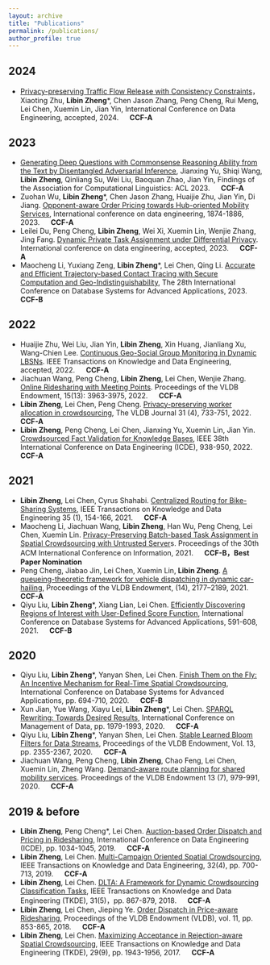 ```yaml
---
layout: archive
title: "Publications"
permalink: /publications/
author_profile: true
---
```

## 2024
- [Privacy-preserving Traffic Flow Release with Consistency
Constraints]()，Xiaoting Zhu, **Libin Zheng***, Chen Jason Zhang, Peng Cheng, Rui Meng, Lei Chen, Xuemin Lin, Jian Yin, International Conference on Data Engineering, accepted, 2024. &emsp;	 **CCF-A**


## 2023

- [Generating Deep Questions with Commonsense Reasoning Ability from the Text by Disentangled Adversarial Inference](), Jianxing Yu, Shiqi Wang, **Libin Zheng**, Qinliang Su, Wei Liu, Baoquan Zhao, Jian Yin, Findings of the Association for Computational Linguistics: ACL 2023. &emsp;	 **CCF-A**
- Zuohan Wu, **Libin Zheng***, Chen Jason Zhang, Huaijie Zhu, Jian Yin, Di Jiang. [Opponent-aware Order Pricing towards Hub-oriented Mobility Services](), International conference on data engineering, 1874-1886, 2023. 	&emsp;	 **CCF-A**
- 	Leilei Du, Peng Cheng, **Libin Zheng**, Wei Xi, Xuemin Lin, Wenjie Zhang, Jing Fang. [Dynamic Private Task Assignment under Differential Privacy](). International conference on data engineering, accepted, 2023. 	&emsp;	**CCF-A**
- Maocheng Li, Yuxiang Zeng, **Libin Zheng***, Lei Chen, Qing Li. [Accurate and Efficient Trajectory-based Contact Tracing with Secure Computation and Geo-Indistinguishability](), The 28th International Conference on Database Systems for Advanced Applications, 2023.  &emsp;	**CCF-B**

## 2022
-	Huaijie Zhu, Wei Liu, Jian Yin, **Libin Zheng**, Xin Huang, Jianliang Xu, Wang-Chien Lee. [Continuous Geo-Social Group Monitoring in Dynamic LBSNs](). IEEE Transactions on Knowledge and Data Engineering, accepted, 2022.	  &emsp;	**CCF-A**
- Jiachuan Wang, Peng Cheng, **Libin Zheng**, Lei Chen, Wenjie Zhang. [Online Ridesharing with Meeting Points](). Proceedings of the VLDB Endowment, 15(13): 3963-3975, 2022.   &emsp; **CCF-A**
- **Libin Zheng**, Lei Chen, Peng Cheng. [Privacy-preserving worker allocation in crowdsourcing](), The VLDB Journal 31 (4), 733-751, 2022.  &emsp; **CCF-A**
- **Libin Zheng**, Peng Cheng, Lei Chen, Jianxing Yu, Xuemin Lin, Jian Yin. [Crowdsourced Fact Validation for Knowledge Bases](), IEEE 38th International Conference on Data Engineering (ICDE), 938-950, 2022.    &emsp; **CCF-A**

## 2021
- **Libin Zheng**, Lei Chen, Cyrus Shahabi. [Centralized Routing for Bike-Sharing Systems](), IEEE Transactions on Knowledge and Data Engineering 35 (1), 154-166, 2021.    &emsp; **CCF-A**
- Maocheng Li, Jiachuan Wang, **Libin Zheng**, Han Wu, Peng Cheng, Lei Chen, Xuemin Lin. [Privacy-Preserving Batch-based Task Assignment in Spatial Crowdsourcing with Untrusted Server]()s. Proceedings of the 30th ACM International Conference on Information, 2021.  &emsp; **CCF-B，Best Paper Nomination** 
- 	Peng Cheng, Jiabao Jin, Lei Chen, Xuemin Lin, **Libin Zheng**. [A queueing-theoretic framework for vehicle dispatching in dynamic car-hailing](), Proceedings of the VLDB Endowment, (14), 2177–2189, 2021. 	&emsp; **CCF-A**
-	Qiyu Liu, **Libin Zheng***, Xiang Lian, Lei Chen. [Efficiently Discovering Regions of Interest with User-Defined Score Function](), International Conference on Database Systems for Advanced Applications, 591-608, 2021. 	&emsp; **CCF-B**

## 2020
- Qiyu Liu, **Libin Zheng***, Yanyan Shen, Lei Chen. [Finish Them on the Fly: An Incentive Mechanism for Real-Time Spatial Crowdsourcing](), International Conference on Database Systems for Advanced Applications, pp. 694-710, 2020.  &emsp; **CCF-B**
- 	Xun Jian, Yue Wang, Xiayu Lei, **Libin Zheng***, Lei Chen. [SPARQL Rewriting: Towards Desired Results](), International Conference on Management of Data, pp. 1979-1993, 2020.   &emsp; **CCF-A**
- Qiyu Liu, **Libin Zheng***, Yanyan Shen, Lei Chen. [Stable Learned Bloom Filters for Data Streams](), Proceedings of the VLDB Endowment, Vol. 13, pp. 2355-2367, 2020.   &emsp; **CCF-A**
- Jiachuan Wang, Peng Cheng, **Libin Zheng**, Chao Feng, Lei Chen, Xuemin Lin, Zheng Wang. [Demand-aware route planning for shared mobility services](). Proceedings of the VLDB Endowment 13 (7), 979-991, 2020.	&emsp; **CCF-A**

## 2019 & before
- **Libin Zheng**, Peng Cheng*, Lei Chen. [Auction-based Order Dispatch and Pricing in Ridesharing](), International Conference on Data Engineering (ICDE), pp. 1034-1045, 2019.  &emsp; **CCF-A**
- **Libin Zheng**, Lei Chen. [Multi-Campaign Oriented Spatial Crowdsourcing](), IEEE Transactions on Knowledge and Data Engineering, 32(4), pp. 700-713, 2019.   &emsp; **CCF-A**
- **Libin Zheng**, Lei Chen. [DLTA: A Framework for Dynamic Crowdsourcing Classification Tasks](), IEEE Transactions on Knowledge and Data Engineering (TKDE), 31(5)，pp. 867-879, 2018.  &emsp; **CCF-A**
- **Libin Zheng**, Lei Chen, Jieping Ye. [Order Dispatch in Price-aware Ridesharing](), Proceedings of the VLDB Endowment (VLDB), vol. 11, pp. 853-865, 2018.   &emsp; **CCF-A**
- **Libin Zheng**, Lei Chen. [Maximizing Acceptance in Rejection-aware Spatial Crowdsourcing](), IEEE Transactions on Knowledge and Data Engineering (TKDE), 29(9), pp. 1943-1956, 2017.  &emsp; **CCF-A**


<!-- {% if author.googlescholar %}
  You can also find my articles on <u><a href="{{author.googlescholar}}">my Google Scholar profile</a>.</u>
{% endif %}

{% include base_path %}

{% for post in site.publications reversed %}
  {% include archive-single.html %}
{% endfor %} -->
